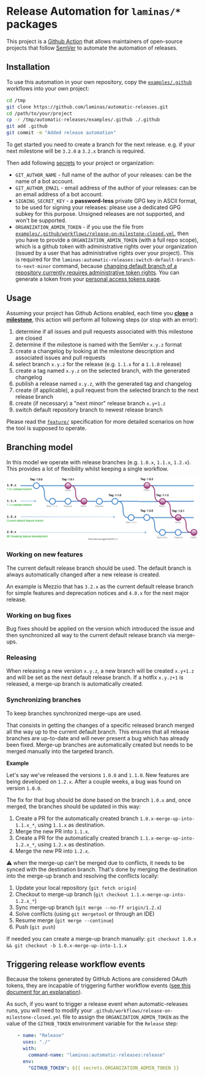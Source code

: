 # Release Automation for `laminas/*` packages

This project is a [Github Action](https://github.com/features/actions) that allows
maintainers of open-source projects that follow [SemVer](https://semver.org/spec/v2.0.0.html)
to automate the automation of releases.

## Installation

To use this automation in your own repository, copy the [`examples/.github`](./examples/.github)
workflows into your own project:

```sh
cd /tmp
git clone https://github.com/laminas/automatic-releases.git
cd /path/to/your/project
cp -r /tmp/automatic-releases/examples/.github ./.github
git add .github
git commit -m "Added release automation"
```

To get started you need to create a branch for the next release. e.g. if your next milestone will be
`3.2.0` a `3.2.x` branch is required.

Then add following [secrets](https://docs.github.com/en/actions/configuring-and-managing-workflows/creating-and-storing-encrypted-secrets)
to your project or organization:

- `GIT_AUTHOR_NAME` - full name of the author of your releases: can be the name of a bot account.
- `GIT_AUTHOR_EMAIL` - email address of the author of your releases: can be an email address of a bot account.
- `SIGNING_SECRET_KEY` - a **password-less** private GPG key in ASCII format, to be used for signing your releases:
  please use a dedicated GPG subkey for this purpose. Unsigned releases are not supported, and won't be supported.
- `ORGANIZATION_ADMIN_TOKEN` - if you use the file from [`examples/.github/workflows/release-on-milestone-closed.yml`](examples/.github/workflows/release-on-milestone-closed.yml),
  then you have to provide a `ORGANIZATION_ADMIN_TOKEN` (with a full repo scope), which is a github token with
  administrative rights over your organization (issued by a user that has administrative rights over your project).
  This is required for the `laminas:automatic-releases:switch-default-branch-to-next-minor`
  command, because [changing default branch of a repository currently requires administrative token rights](https://developer.github.com/v3/repos/#update-a-repository).
  You can generate a token from your [personal access tokens page](https://github.com/settings/tokens/new).

## Usage

Assuming your project has Github Actions enabled, each time you [**close**](https://developer.github.com/webhooks/event-payloads/#milestone)
a [**milestone**](https://docs.github.com/en/github/managing-your-work-on-github/creating-and-editing-milestones-for-issues-and-pull-requests),
this action will perform all following steps (or stop with an error):

1.  determine if all issues and pull requests associated with this milestone are closed
2.  determine if the milestone is named with the SemVer `x.y.z` format
3.  create a changelog by looking at the milestone description and associated issues and pull requests
4.  select branch `x.y.z` for the release (e.g. `1.1.x` for a `1.1.0` release)
5.  create a tag named `x.y.z` on the selected branch, with the generated changelog
6.  publish a release named `x.y.z`, with the generated tag and changelog
7.  create (if applicable), a pull request from the selected branch to the next release branch
8.  create (if necessary) a "next minor" release branch `x.y+1.z`
9.  switch default repository branch to newest release branch

Please read the [`feature/`](./feature) specification for more detailed scenarios on how the tool is supposed
to operate.

## Branching model

In this model we operate with release branches (e.g. `1.0.x`, `1.1.x`, `1.2.x`).
This provides a lot of flexibility whilst keeping a single workflow.

![](./docs/branching-model.svg)

### Working on new features

The current default release branch should be used. The default branch is always automatically changed
after a new release is created.

An example is Mezzio that has `3.2.x` as the current default release branch for simple features and
deprecation notices and `4.0.x` for the next major release.

### Working on bug fixes

Bug fixes should be applied on the version which introduced the issue and then synchronized all way to
the current default release branch via merge-ups.

### Releasing

When releasing a new version `x.y.z`, a new branch will be created `x.y+1.z` and will be set as the next
default release branch. If a hotfix `x.y.z+1` is released, a merge-up branch is automatically created.

### Synchronizing branches

To keep branches synchronized merge-ups are used.

That consists in getting the changes of a specific released branch merged all the way up to the current
default branch. This ensures that all release branches are up-to-date and will never present a bug which
has already been fixed. Merge-up branches are automatically created but needs to be merged manually into
the targeted branch.

**Example**

Let's say we've released the versions `1.0.0` and `1.1.0`.
New features are being developed on `1.2.x`.
After a couple weeks, a bug was found on version `1.0.0`.

The fix for that bug should be done based on the branch `1.0.x` and, once merged, the branches should be updated
in this way:

1. Create a PR for the automatically created branch `1.0.x-merge-up-into-1.1.x_*`, using `1.1.x` as destination.
1. Merge the new PR into `1.1.x`.
1. Create a PR for the automatically created branch `1.1.x-merge-up-into-1.2.x_*`, using `1.2.x` as destination.
1. Merge the new PR into `1.2.x`.

:warning: when the merge-up can't be merged due to conflicts, it needs to be synced with the destination branch.
That's done by merging the destination into the merge-up branch and resolving the conflicts locally:

1. Update your local repository (`git fetch origin`)
1. Checkout to merge-up branch (`git checkout 1.1.x-merge-up-into-1.2.x_*`)
1. Sync merge-up branch (`git merge --no-ff origin/1.2.x`)
1. Solve conflicts (using `git mergetool` or through an IDE)
1. Resume merge (`git merge --continue`)
1. Push (`git push`)

If needed you can create a merge-up branch manually: `git checkout 1.0.x && git checkout -b 1.0.x-merge-up-into-1.1.x`

## Triggering release workflow events

Because the tokens generated by GitHub Actions are considered OAuth tokens,
they are incapable of triggering further workflow events ([see this document for
an explanation](https://docs.github.com/en/actions/reference/events-that-trigger-workflows#triggering-new-workflows-using-a-personal-access-token)).

As such, if you want to trigger a release event when automatic-releases runs,
you will need to modify your `.github/workflows/release-on-milestone-closed.yml`
file to assign the `ORGANIZATION_ADMIN_TOKEN` as the value of the
`GITHUB_TOKEN` environment variable for the `Release` step:

```yaml
    - name: "Release"
      uses: "./"
      with:
        command-name: "laminas:automatic-releases:release"
      env:
        "GITHUB_TOKEN": ${{ secrets.ORGANIZATION_ADMIN_TOKEN }}
```
